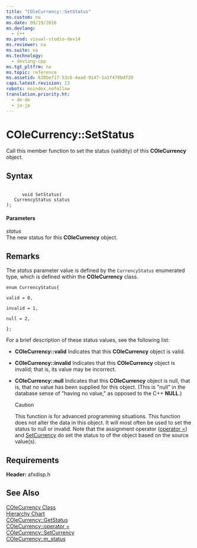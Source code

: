 ```yaml
---
title: "COleCurrency::SetStatus"
ms.custom: na
ms.date: 09/19/2016
ms.devlang: 
  - C++
ms.prod: visual-studio-dev14
ms.reviewer: na
ms.suite: na
ms.technology: 
  - devlang-cpp
ms.tgt_pltfrm: na
ms.topic: reference
ms.assetid: 630bef17-53c6-4aad-9147-1a1f478bdf20
caps.latest.revision: 13
robots: noindex,nofollow
translation.priority.ht: 
  - de-de
  - ja-jp
---
```

# COleCurrency::SetStatus
Call this member function to set the status (validity) of this **COleCurrency** object.  
  
## Syntax  
  
```  
  
      void SetStatus(   
   CurrencyStatus status    
);  
```  
  
#### Parameters  
 *status*  
 The new status for this **COleCurrency** object.  
  
## Remarks  
 The *status* parameter value is defined by the `CurrencyStatus` enumerated type, which is defined within the **COleCurrency** class.  
  
 `enum CurrencyStatus{`  
  
 `valid = 0,`  
  
 `invalid = 1,`  
  
 `null = 2,`  
  
 `};`  
  
 For a brief description of these status values, see the following list:  
  
-   **COleCurrency::valid** Indicates that this **COleCurrency** object is valid.  
  
-   **COleCurrency::invalid** Indicates that this **COleCurrency** object is invalid; that is, its value may be incorrect.  
  
-   **COleCurrency::null** Indicates that this **COleCurrency** object is null, that is, that no value has been supplied for this object. (This is "null" in the database sense of "having no value," as opposed to the C++ **NULL**.)  
  
    > [!CAUTION]
    >  This function is for advanced programming situations. This function does not alter the data in this object. It will most often be used to set the status to null or invalid. Note that the assignment operator ([operator =](../vs140/COleCurrency--operator-=.md)) and [SetCurrency](../vs140/COleCurrency--SetCurrency.md) do set the status to of the object based on the source value(s).  
  
## Requirements  
 **Header:** afxdisp.h  
  
## See Also  
 [COleCurrency Class](../vs140/COleCurrency-Class.md)   
 [Hierarchy Chart](../vs140/Hierarchy-Chart.md)   
 [COleCurrency::GetStatus](../vs140/COleCurrency--GetStatus.md)   
 [COleCurrency::operator =](../vs140/COleCurrency--operator-=.md)   
 [COleCurrency::SetCurrency](../vs140/COleCurrency--SetCurrency.md)   
 [COleCurrency::m_status](../vs140/COleCurrency--m_status.md)